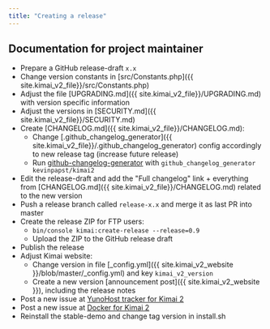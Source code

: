 ```yaml
---
title: "Creating a release"
---
```


## Documentation for project maintainer

- Prepare a GitHub release-draft `x.x`
- Change version constants in [src/Constants.php]({{ site.kimai_v2_file}}/src/Constants.php)
- Adjust the file [UPGRADING.md]({{ site.kimai_v2_file}}/UPGRADING.md) with version specific information
- Adjust the versions in [SECURITY.md]({{ site.kimai_v2_file}}/SECURITY.md)
- Create [CHANGELOG.md]({{ site.kimai_v2_file}}/CHANGELOG.md):
  - Change [.github_changelog_generator]({{ site.kimai_v2_file}}/.github_changelog_generator) config accordingly to new release tag (increase future release)
  - Run [github-changelog-generator](https://github.com/github-changelog-generator/github-changelog-generator) with `github_changelog_generator kevinpapst/kimai2`
- Edit the release-draft and add the "Full changelog" link + everything from [CHANGELOG.md]({{ site.kimai_v2_file}}/CHANGELOG.md) related to the new version
- Push a release branch called `release-x.x` and merge it as last PR into master
- Create the release ZIP for FTP users: 
  - `bin/console kimai:create-release --release=0.9`
  - Upload the ZIP to the GitHub release draft
- Publish the release
- Adjust Kimai website:
  - Change version in file [_config.yml]({{ site.kimai_v2_website }}/blob/master/_config.yml) and key `kimai_v2_version`  
  - Create a new version [announcement post]({{ site.kimai_v2_website }}), including the release notes
- Post a new issue at [YunoHost tracker for Kimai 2](https://github.com/YunoHost-Apps/kimai2_ynh)
- Post a new issue at [Docker for Kimai 2](https://github.com/tobybatch/kimai2)
- Reinstall the stable-demo and change tag version in install.sh
